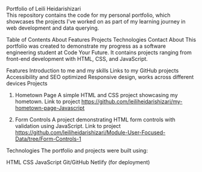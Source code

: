 Portfolio of Leili Heidarishizari<br>
This repository contains the code for my personal portfolio, which showcases the projects I've worked on as part of my learning journey in web development and data querying.

Table of Contents
About
Features
Projects
Technologies
Contact
About
This portfolio was created to demonstrate my progress as a software engineering student at Code Your Future. It contains projects ranging from front-end development with HTML, CSS, and JavaScript.

Features
Introduction to me and my skills
Links to my GitHub projects
Accessibility and SEO optimized
Responsive design, works across different devices
Projects
1. Hometown Page
A simple HTML and CSS project showcasing my hometown.
Link to project
https://github.com/leiliheidarishizari/my-hometown-page-Javascript

2. Form Controls
A project demonstrating HTML form controls with validation using JavaScript.
Link to project
https://github.com/leiliheidarishizari/Module-User-Focused-Data/tree/Form-Controls-1

Technologies
The portfolio and projects were built using:

HTML
CSS
JavaScript
Git/GitHub
Netlify (for deployment)
